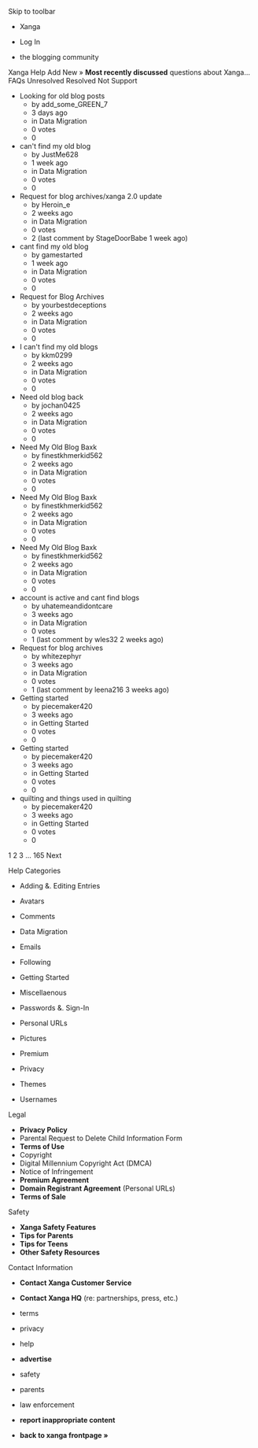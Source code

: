 Skip to toolbar

*   Xanga

*   Log In

*   the blogging community

Xanga Help Add New » **Most recently discussed** questions about Xanga… FAQs Unresolved Resolved Not Support

*   Looking for old blog posts
    *   by add\_some\_GREEN\_7
    *   3 days ago
    *   in Data Migration
    *   0 votes
    *   0
*   can't find my old blog
    *   by JustMe628
    *   1 week ago
    *   in Data Migration
    *   0 votes
    *   0
*   Request for blog archives/xanga 2.0 update
    *   by Heroin\_e
    *   2 weeks ago
    *   in Data Migration
    *   0 votes
    *   2 (last comment by StageDoorBabe 1 week ago)
*   cant find my old blog
    *   by gamestarted
    *   1 week ago
    *   in Data Migration
    *   0 votes
    *   0
*   Request for Blog Archives
    *   by yourbestdeceptions
    *   2 weeks ago
    *   in Data Migration
    *   0 votes
    *   0
*   I can't find my old blogs
    *   by kkm0299
    *   2 weeks ago
    *   in Data Migration
    *   0 votes
    *   0
*   Need old blog back
    *   by jochan0425
    *   2 weeks ago
    *   in Data Migration
    *   0 votes
    *   0
*   Need My Old Blog Baxk
    *   by finestkhmerkid562
    *   2 weeks ago
    *   in Data Migration
    *   0 votes
    *   0
*   Need My Old Blog Baxk
    *   by finestkhmerkid562
    *   2 weeks ago
    *   in Data Migration
    *   0 votes
    *   0
*   Need My Old Blog Baxk
    *   by finestkhmerkid562
    *   2 weeks ago
    *   in Data Migration
    *   0 votes
    *   0
*   account is active and cant find blogs
    *   by uhatemeandidontcare
    *   3 weeks ago
    *   in Data Migration
    *   0 votes
    *   1 (last comment by wles32 2 weeks ago)
*   Request for blog archives
    *   by whitezephyr
    *   3 weeks ago
    *   in Data Migration
    *   0 votes
    *   1 (last comment by leena216 3 weeks ago)
*   Getting started
    *   by piecemaker420
    *   3 weeks ago
    *   in Getting Started
    *   0 votes
    *   0
*   Getting started
    *   by piecemaker420
    *   3 weeks ago
    *   in Getting Started
    *   0 votes
    *   0
*   quilting and things used in quilting
    *   by piecemaker420
    *   3 weeks ago
    *   in Getting Started
    *   0 votes
    *   0

1 2 3 ... 165 Next

Help Categories

*   Adding &. Editing Entries
*   Avatars
*   Comments
*   Data Migration
*   Emails
*   Following
*   Getting Started
*   Miscellaenous

*   Passwords &. Sign-In
*   Personal URLs
*   Pictures
*   Premium
*   Privacy
*   Themes
*   Usernames

Legal

*   **Privacy Policy**
*   Parental Request to Delete Child Information Form
*   **Terms of Use**
*   Copyright
*   Digital Millennium Copyright Act (DMCA)
*   Notice of Infringement
*   **Premium Agreement**
*   **Domain Registrant Agreement** (Personal URLs)
*   **Terms of Sale**

Safety

*   **Xanga Safety Features**
*   **Tips for Parents**
*   **Tips for Teens**
*   **Other Safety Resources**

Contact Information

*   **Contact Xanga Customer Service**
*   **Contact Xanga HQ** (re: partnerships, press, etc.)

*   terms
*   privacy
*   help
*   **advertise**

*   safety
*   parents
*   law enforcement
*   **report inappropriate content**

*   **back to xanga frontpage »**